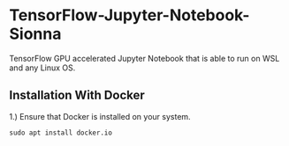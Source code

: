 # TensorFlow-Jupyter-Notebook-Sionna
TensorFlow GPU accelerated Jupyter Notebook that is able to run on WSL and any Linux OS.

Installation With Docker
--
1.) Ensure that Docker is installed on your system.

```sudo apt install docker.io```
